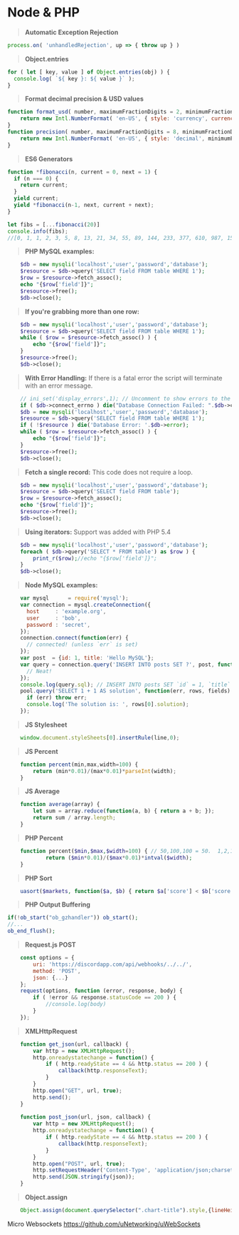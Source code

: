 # Node & PHP

> **Automatic Exception Rejection**
```js
process.on( 'unhandledRejection', up => { throw up } )
```

> **Object.entries**
```js
for ( let [ key, value ] of Object.entries(obj) ) {
  console.log( `${ key }: ${ value }` );
}
```

> **Format decimal precision & USD values**
```js
function format_usd( number, maximumFractionDigits = 2, minimumFractionDigits = 0 ) {
    return new Intl.NumberFormat( 'en-US', { style: 'currency', currency: 'USD', minimumFractionDigits, maximumFractionDigits } ).format( number );
}
function precision( number, maximumFractionDigits = 8, minimumFractionDigits = 0 ) {
    return new Intl.NumberFormat( 'en-US', { style: 'decimal', minimumFractionDigits, maximumFractionDigits } ).format( number );
}
```

> **ES6 Generators**
```js
function *fibonacci(n, current = 0, next = 1) {
  if (n === 0) {
    return current;
  }
  yield current;
  yield *fibonacci(n-1, next, current + next);
}

let fibs = [...fibonacci(20)]
console.info(fibs);
//[0, 1, 1, 2, 3, 5, 8, 13, 21, 34, 55, 89, 144, 233, 377, 610, 987, 1597, 2584, 4181]
```

> **PHP MySQL examples:**
```php
    $db = new mysqli('localhost','user','password','database');
    $resource = $db->query('SELECT field FROM table WHERE 1');
    $row = $resource->fetch_assoc();
    echo "{$row['field']}";
    $resource->free();
    $db->close();
```
> **If you're grabbing more than one row:**
```php
    $db = new mysqli('localhost','user','password','database');
    $resource = $db->query('SELECT field FROM table WHERE 1');
    while ( $row = $resource->fetch_assoc() ) {
        echo "{$row['field']}";
    }
    $resource->free();
    $db->close();
```
> **With Error Handling:** If there is a fatal error the script will terminate with an error message.
```php
    // ini_set('display_errors',1); // Uncomment to show errors to the end user.
    if ( $db->connect_errno ) die("Database Connection Failed: ".$db->connect_error);
    $db = new mysqli('localhost','user','password','database');
    $resource = $db->query('SELECT field FROM table WHERE 1');
    if ( !$resource ) die('Database Error: '.$db->error);
    while ( $row = $resource->fetch_assoc() ) {
        echo "{$row['field']}";
    }
    $resource->free();
    $db->close();
```
> **Fetch a single record:** This code does not require a loop.
```php
    $db = new mysqli('localhost','user','password','database');
    $resource = $db->query('SELECT field FROM table');
    $row = $resource->fetch_assoc();
    echo "{$row['field']}";
    $resource->free();
    $db->close();
```
> **Using iterators:** Support was added with PHP 5.4
```php
    $db = new mysqli('localhost','user','password','database');
    foreach ( $db->query('SELECT * FROM table') as $row ) {
        print_r($row);//echo "{$row['field']}";
    }
    $db->close();
```


> **Node MySQL examples:**
```js
    var mysql      = require('mysql');
    var connection = mysql.createConnection({
      host     : 'example.org',
      user     : 'bob',
      password : 'secret',
    });
    connection.connect(function(err) {
      // connected! (unless `err` is set)
    });
    var post  = {id: 1, title: 'Hello MySQL'};
    var query = connection.query('INSERT INTO posts SET ?', post, function(err, result) {
      // Neat!
    });
    console.log(query.sql); // INSERT INTO posts SET `id` = 1, `title` = 'Hello MySQL'
    pool.query('SELECT 1 + 1 AS solution', function(err, rows, fields) {
      if (err) throw err;
      console.log('The solution is: ', rows[0].solution);
    });
```
> **JS Stylesheet**
```js
    window.document.styleSheets[0].insertRule(line,0);
```

> **JS Percent**
```js
    function percent(min,max,width=100) {
        return (min*0.01)/(max*0.01)*parseInt(width);
    }
```

> **JS Average**
```js
    function average(array) {
        let sum = array.reduce(function(a, b) { return a + b; });
        return sum / array.length;
    }
```

> **PHP Percent**
```php
    function percent($min,$max,$width=100) { // 50,100,100 = 50.  1,2,100 = 50.  1,2,10 = 5.
            return ($min*0.01)/($max*0.01)*intval($width);
    }
```

> **PHP Sort**
```php
    uasort($markets, function($a, $b) { return $a['score'] < $b['score']; });
```

> **PHP Output Buffering**
```php
if(!ob_start("ob_gzhandler")) ob_start();
//...
ob_end_flush();
```

> **Request.js POST**
```js
	const options = {
		uri: 'https://discordapp.com/api/webhooks/../../',
		method: 'POST',
		json: {...}
	};
	request(options, function (error, response, body) {
		if ( !error && response.statusCode == 200 ) {
		    //console.log(body)
		}
	});
```

> **XMLHttpRequest**
```js
    function get_json(url, callback) {
        var http = new XMLHttpRequest();
        http.onreadystatechange = function() {
            if ( http.readyState == 4 && http.status == 200 ) {
                callback(http.responseText);
            }
        }
        http.open("GET", url, true);
        http.send();
    }
    
    function post_json(url, json, callback) {
        var http = new XMLHttpRequest();
        http.onreadystatechange = function() {
            if ( http.readyState == 4 && http.status == 200 ) {
                callback(http.responseText);
            }
        }
        http.open("POST", url, true);
        http.setRequestHeader('Content-Type', 'application/json;charset=UTF-8');
        http.send(JSON.stringify(json));
    }
```

> **Object.assign**
```js
    Object.assign(document.querySelector(".chart-title").style,{lineHeight:"35px",fontSize:"28px",fontWeight:"bold",backgroundColor:"#444",padding:"0 4px 0 4px"});
```

Micro Websockets https://github.com/uNetworking/uWebSockets
